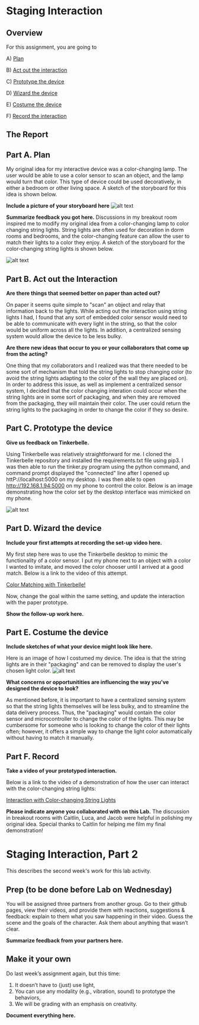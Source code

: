 

# Staging Interaction

## Overview
For this assignment, you are going to 

A) [Plan](#part-a-plan) 

B) [Act out the interaction](#part-b-act-out-the-interaction) 

C) [Prototype the device](#part-c-prototype-the-device)

D) [Wizard the device](#part-d-wizard-the-device) 

E) [Costume the device](#part-e-costume-the-device)

F) [Record the interaction](#part-f-record)

## The Report
## Part A. Plan 

My original idea for my interactive device was a color-changing lamp. The user would be able to use a color sensor to scan an object, and the lamp would turn that color. This type of device could be used decoratively, in either a bedroom or other living space. A sketch of the storyboard for this idea is shown below.

**Include a picture of your storyboard here**
![alt text](https://github.com/priyakatt/Interactive-Lab-Hub/blob/Spring2021/Lab%201/storyboard1.jpg
 "Color-changing Lamp")


**Summarize feedback you got here.**
Discussions in my breakout room inspired me to modify my original idea from a color-changing lamp to color changing string lights. String lights are often used for decoration in dorm rooms and bedrooms, and the color-changing feature can allow the user to match their lights to a color they enjoy. A sketch of the storyboard for the color-changing string lights is shown below.

![alt text](https://github.com/priyakatt/Interactive-Lab-Hub/blob/Spring2021/Lab%201/storyboard2.jpg
 "Color-changing String Lights")

## Part B. Act out the Interaction

**Are there things that seemed better on paper than acted out?**

On paper it seems quite simple to "scan" an object and relay that information back to the lights. While acting out the interaction using string lights I had, I found that any sort of embedded color sensor would need to be able to communicate with every light in the string, so that the color would be uniform across all the lights. In addition, a centralized sensing system would allow the device to be less bulky. 

**Are there new ideas that occur to you or your collaborators that come up from the acting?**

One thing that my collaborators and I realized was that there needed to be some sort of mechanism that told the string lights to stop changing color (to avoid the string lights adapting to the color of the wall they are placed on). In order to address this issue, as well as implement a centralized sensor system, I decided that the color changing interation could occur when the string lights are in some sort of packaging, and when they are removed from the packaging, they will maintain their color. The user could return the string lights to the packaging in order to change the color if they so desire. 

## Part C. Prototype the device

**Give us feedback on Tinkerbelle.**

Using Tinkerbelle was relatively straightforward for me. I cloned the Tinkerbelle repository and installed the requirements.txt file using pip3. I was then able to run the tinker.py program using the python command, and command prompt displayed the "connected" line after I opened up httP://localhost:5000 on my desktop. I was then able to open http://192.168.1.94:5000 on my phone to control the color. Below is an image demonstrating how the color set by the desktop interface was mimicked on my phone.

![alt text](https://github.com/priyakatt/Interactive-Lab-Hub/blob/Spring2021/Lab%201/tinkerbelle_pink.jpg
 "Tinkerbelle in action")


## Part D. Wizard the device

**Include your first attempts at recording the set-up video here.**

My first step here was to use the Tinkerbelle desktop to mimic the functionality of a color sensor. I put my phone next to an object with a color I wanted to imitate, and moved the color chooser until I arrived at a good match. Below is a link to the video of this attempt.

[Color Matching with Tinkerbelle!](https://www.youtube.com/watch?v=0xtSLiDrbS4)

Now, change the goal within the same setting, and update the interaction with the paper prototype. 

**Show the follow-up work here.**

## Part E. Costume the device


**Include sketches of what your device might look like here.**

Here is an image of how I costumed my device. The idea is that the string lights are in their "packaging" and can be removed to display the user's chosen light color.
![alt text](https://github.com/priyakatt/Interactive-Lab-Hub/blob/Spring2021/Lab%201/costume.jpg
 "Costume")

**What concerns or opportunitities are influencing the way you've designed the device to look?**

As mentioned before, it is important to have a centralized sensing system so that the string lights themselves will be less bulky, and to streamline the data delivery process. Thus, the "packaging" would contain the color sensor and microcontroller to change the color of the lights. This may be cumbersome for someone who is looking to change the color of their lights often; however, it offers a simple way to change the light color automatically without having to match it manually. 


## Part F. Record

**Take a video of your prototyped interaction.**

Below is a link to the video of a demonstration of how the user can interact with the color-changing string lights:

[Interaction with Color-changing String Lights](https://www.youtube.com/watch?v=3Z6kAyGkxHI)

**Please indicate anyone you collaborated with on this Lab.**
The discussion in breakout rooms with Caitlin, Luca, and Jacob were helpful in polishing my original idea. Special thanks to Caitlin for helping me film my final demonstration!

# Staging Interaction, Part 2 

This describes the second week's work for this lab activity.


## Prep (to be done before Lab on Wednesday)

You will be assigned three partners from another group. Go to their github pages, view their videos, and provide them with reactions, suggestions & feedback: explain to them what you saw happening in their video. Guess the scene and the goals of the character. Ask them about anything that wasn’t clear. 

**Summarize feedback from your partners here.**

## Make it your own

Do last week’s assignment again, but this time: 
1) It doesn’t have to (just) use light, 
2) You can use any modality (e.g., vibration, sound) to prototype the behaviors, 
3) We will be grading with an emphasis on creativity. 

**Document everything here.**
